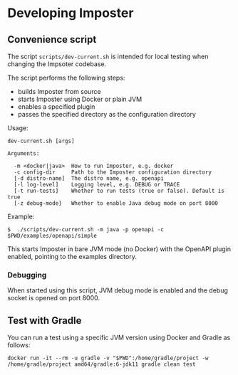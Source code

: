 # Developing Imposter

## Convenience script

The script `scripts/dev-current.sh` is intended for local testing when changing the Impsoter codebase.

The script performs the following steps:

* builds Imposter from source
* starts Imposter using Docker or plain JVM
* enables a specified plugin
* passes the specified directory as the configuration directory

Usage:

```
dev-current.sh [args]

Arguments:

  -m <docker|java>  How to run Imposter, e.g. docker
  -c config-dir     Path to the Imposter configuration directory
  [-d distro-name]  The distro name, e.g. openapi
  [-l log-level]    Logging level, e.g. DEBUG or TRACE
  [-t run-tests]    Whether to run tests (true or false). Default is true
  [-z debug-mode]   Whether to enable Java debug mode on port 8000
```

Example:

```
$  ./scripts/dev-current.sh -m java -p openapi -c $PWD/examples/openapi/simple
```

This starts Imposter in bare JVM mode (no Docker) with the OpenAPI plugin enabled, pointing to the examples directory.

### Debugging

When started using this script, JVM debug mode is enabled and the debug socket is opened on port 8000.

## Test with Gradle

You can run a test using a specific JVM version using Docker and Gradle as follows:

    docker run -it --rm -u gradle -v "$PWD":/home/gradle/project -w /home/gradle/project amd64/gradle:6-jdk11 gradle clean test

